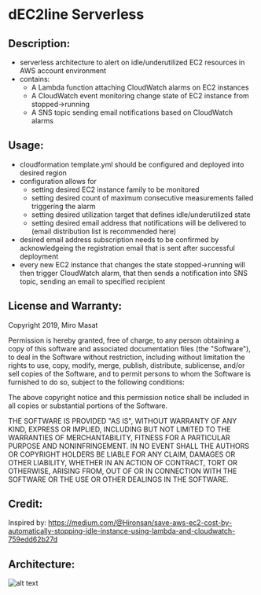 # dEC2line Serverless

## Description:
* serverless architecture to alert on idle/underutilized EC2 resources in AWS account environment
* contains:
  * A Lambda function attaching CloudWatch alarms on EC2 instances
  * A CloudWatch event monitoring change state of EC2 instance from stopped->running
  * A SNS topic sending email notifications based on CloudWatch alarms


## Usage:
* cloudformation template.yml should be configured and deployed into desired region
* configuration allows for
  * setting desired EC2 instance family to be monitored
  * setting desired count of maximum consecutive measurements failed triggering the alarm
  * setting desired utilization target that defines idle/underutilized state
  * setting desired email address that notifications will be delivered to (email distribution list is recommended here)
* desired email address subscription needs to be confirmed by acknowledgeing the registration email that is sent after successful deployment
* every new EC2 instance that changes the state stopped->running will then trigger CloudWatch alarm, that then sends a notification into SNS topic, sending an email to specified recipient


## License and Warranty:
Copyright 2019, Miro Masat

Permission is hereby granted, free of charge, to any person obtaining a copy of this software and associated documentation files (the "Software"), to deal in the Software without restriction, including without limitation the rights to use, copy, modify, merge, publish, distribute, sublicense, and/or sell copies of the Software, and to permit persons to whom the Software is furnished to do so, subject to the following conditions:

The above copyright notice and this permission notice shall be included in all copies or substantial portions of the Software.

THE SOFTWARE IS PROVIDED "AS IS", WITHOUT WARRANTY OF ANY KIND, EXPRESS OR IMPLIED, INCLUDING BUT NOT LIMITED TO THE WARRANTIES OF MERCHANTABILITY, FITNESS FOR A PARTICULAR PURPOSE AND NONINFRINGEMENT. IN NO EVENT SHALL THE AUTHORS OR COPYRIGHT HOLDERS BE LIABLE FOR ANY CLAIM, DAMAGES OR OTHER LIABILITY, WHETHER IN AN ACTION OF CONTRACT, TORT OR OTHERWISE, ARISING FROM, OUT OF OR IN CONNECTION WITH THE SOFTWARE OR THE USE OR OTHER DEALINGS IN THE SOFTWARE.

## Credit:
Inspired by: https://medium.com/@Hironsan/save-aws-ec2-cost-by-automatically-stopping-idle-instance-using-lambda-and-cloudwatch-759edd62b27d

## Architecture:

![alt text](src/architecture.png "dEC2line Serverless Architecture Diagram")

